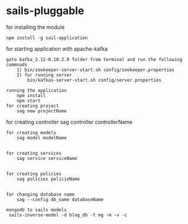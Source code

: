 # sails-pluggable

for installing the module 
    
    npm install -g sail-application

for starting application with apache-kafka
    
    goto kafka_2.12-0.10.2.0 folder from terminal and run the following commnads
        1) bin/zookeeper-server-start.sh config/zookeeper.properties
        2) for running server 
            bin/kafkas-server-start.sh config/server.properties

    running the application 
        npm install
        npm start
    for creating project
        sag new projectName
   for creating controller 
        sag controller controllerName
        
    for creating models
        sag model modelName
    
    
    for creating services
        sag service serviceName
    
    
    for creating policies
        sag policies policieName
    
    
    for changing database name
        sag --config db_name databaseName
    
    mongodb to sails models
     sails-inverse-model -d blog_db -t mg -m -v -c
